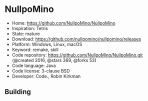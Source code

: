 # NullpoMino

- Home: https://github.com/NullpoMino/NullpoMino
- Inspiration: Tetris
- State: mature
- Download: https://github.com/nullpomino/nullpomino/releases
- Platform: Windows, Linux, macOS
- Keyword: remake, skill
- Code repository: https://github.com/NullpoMino/NullpoMino.git (@created 2016, @stars 369, @forks 53)
- Code language: Java
- Code license: 3-clause BSD
- Developer: Code., Robin Kirkman

## Building
